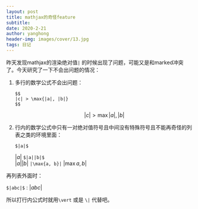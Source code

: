 ```yaml
---
layout: post
title: mathjax的奇怪feature
subtitle: 
date: 2020-2-21
author: yanghong
header-img: images/cover/13.jpg
tags: 日记 
---
```


昨天发现mathjax的渲染绝对值`|` 的时候出现了问题，可能又是和marked冲突了。今天研究了一下不会出问题的情况：

1. 多行的数学公式不会出问题：

	```
	$$
	|c| > \max{|a|, |b|}
	$$
	```

	$$
	|c| > \max{|a|, |b|}
	$$

2. 行内的数学公式中只有一对绝对值符号且中间没有特殊符号且不能再奇怪的列表之类的环境里面：

	`$|a|$` 
	
	 $|a|$
	`$|a||b|$`  
	$|a||b|$
	`|\max{a, b}|`
	$|\max{a, b}|$

再列表外面时：

`$|abc|$` : $|abc|$

所以打行内公式时就用`\vert` 或是 `\|` 代替吧。

